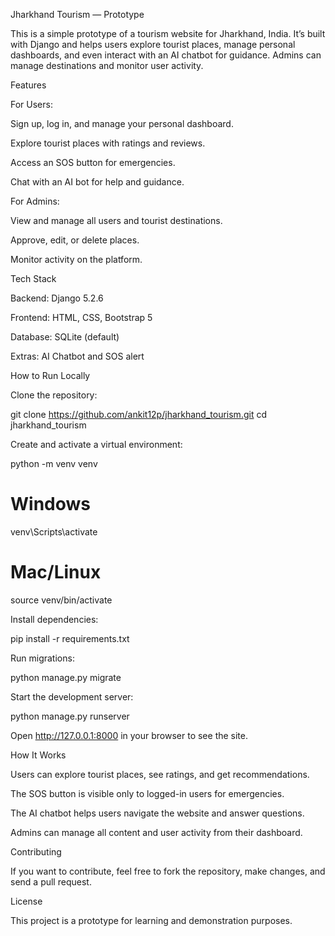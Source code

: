 Jharkhand Tourism — Prototype

This is a simple prototype of a tourism website for Jharkhand, India. It’s built with Django and helps users explore tourist places, manage personal dashboards, and even interact with an AI chatbot for guidance. Admins can manage destinations and monitor user activity.

Features

For Users:

Sign up, log in, and manage your personal dashboard.

Explore tourist places with ratings and reviews.

Access an SOS button for emergencies.

Chat with an AI bot for help and guidance.

For Admins:

View and manage all users and tourist destinations.

Approve, edit, or delete places.

Monitor activity on the platform.

Tech Stack

Backend: Django 5.2.6

Frontend: HTML, CSS, Bootstrap 5

Database: SQLite (default)

Extras: AI Chatbot and SOS alert

How to Run Locally

Clone the repository:

git clone https://github.com/ankit12p/jharkhand_tourism.git
cd jharkhand_tourism


Create and activate a virtual environment:

python -m venv venv
# Windows
venv\Scripts\activate
# Mac/Linux
source venv/bin/activate


Install dependencies:

pip install -r requirements.txt


Run migrations:

python manage.py migrate


Start the development server:

python manage.py runserver


Open http://127.0.0.1:8000
 in your browser to see the site.

How It Works

Users can explore tourist places, see ratings, and get recommendations.

The SOS button is visible only to logged-in users for emergencies.

The AI chatbot helps users navigate the website and answer questions.

Admins can manage all content and user activity from their dashboard.

Contributing

If you want to contribute, feel free to fork the repository, make changes, and send a pull request.

License

This project is a prototype for learning and demonstration purposes.
